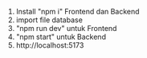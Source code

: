 1. Install "npm i" Frontend dan Backend
2. import file database
3. "npm run dev" untuk Frontend
4. "npm start" untuk Backend
5. http://localhost:5173

